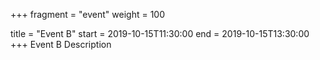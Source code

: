 +++
fragment = "event"
weight = 100

title = "Event B"
start = 2019-10-15T11:30:00
end = 2019-10-15T13:30:00
+++
Event B Description